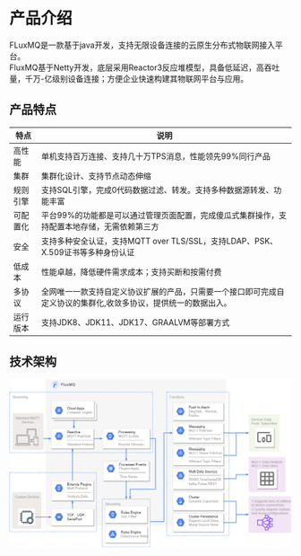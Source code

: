 # 产品介绍
FLuxMQ是一款基于java开发，支持无限设备连接的云原生分布式物联网接入平台。  
FluxMQ基于Netty开发，底层采用Reactor3反应堆模型，具备低延迟，高吞吐量，千万-亿级别设备连接；方便企业快速构建其物联网平台与应用。

## 产品特点

| 特点   | 说明                                                       |
|------|----------------------------------------------------------|
| 高性能  | 单机支持百万连接、支持几十万TPS消息，性能领先99%同行产品                          | 
| 集群   | 集群化设计、支持节点动态伸缩                                           | 
| 规则引擎 | 支持SQL引擎，完成0代码数据过滤、转发。支持多种数据源转发、功能丰富                      | 
| 可配置化 | 平台99%的功能都是可以通过管理页面配置，完成傻瓜式集群操作，支持配置本地存储，无需依赖第三方          |
| 安全   | 支持多种安全认证，支持MQTT over TLS/SSL，支持LDAP、PSK、X.509证书等多种身份认证   |
| 低成本  | 性能卓越，降低硬件需求成本；支持买断和按需付费                                  |
| 多协议  | 全网唯一一款支持自定义协议扩展的产品，只需要一个接口即可完成自定义协议的集群化,收敛多协议，提供统一的数据出入。 |
| 运行版本 | 支持JDK8、JDK11、JDK17、GRAALVM等部署方式                          |


## 技术架构
![d](../../assets/images/Demo1.png)